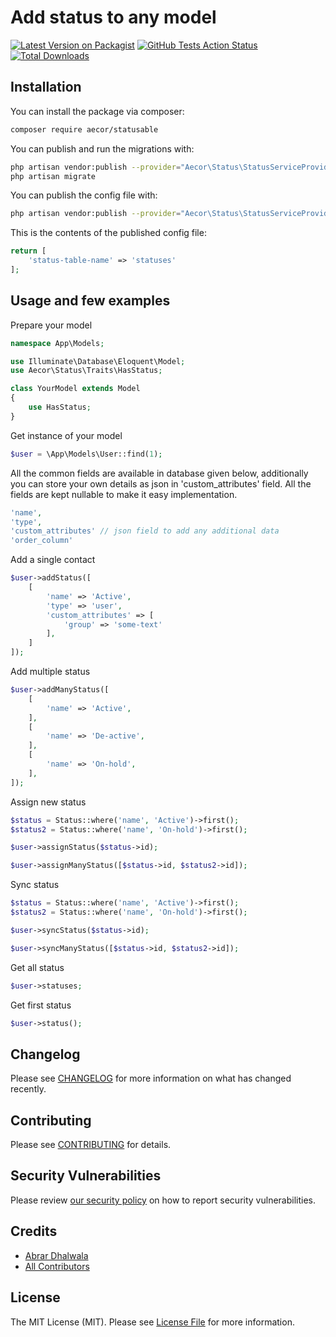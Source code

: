 # Add status to any model

[![Latest Version on Packagist](https://img.shields.io/packagist/v/aecor/statusable.svg?style=flat-square)](https://packagist.org/packages/aecor/statusable)
[![GitHub Tests Action Status](https://img.shields.io/github/workflow/status/aecor/statusable/run-tests?label=tests)](https://github.com/aecor/statusable/actions?query=workflow%3Arun-tests+branch%3Amaster)
[![Total Downloads](https://img.shields.io/packagist/dt/aecor/statusable.svg?style=flat-square)](https://packagist.org/packages/aecor/statusable)

## Installation

You can install the package via composer:

```bash
composer require aecor/statusable
```

You can publish and run the migrations with:

```bash
php artisan vendor:publish --provider="Aecor\Status\StatusServiceProvider" --tag="migrations"
php artisan migrate
```

You can publish the config file with:
```bash
php artisan vendor:publish --provider="Aecor\Status\StatusServiceProvider" --tag="config"
```

This is the contents of the published config file:

```php
return [
    'status-table-name' => 'statuses'
];
```

## Usage and few examples
Prepare your model
``` php
namespace App\Models;

use Illuminate\Database\Eloquent\Model;
use Aecor\Status\Traits\HasStatus;

class YourModel extends Model
{
    use HasStatus;
}
```

Get instance of your model
``` php
$user = \App\Models\User::find(1);
```

All the common fields are available in database given below, additionally you can store your own details as json in 'custom_attributes' field. All the fields are kept nullable to make it easy implementation.
``` php
'name',
'type',
'custom_attributes' // json field to add any additional data
'order_column'
```

Add a single contact
``` php
$user->addStatus([
    [
        'name' => 'Active',
        'type' => 'user',
        'custom_attributes' => [
            'group' => 'some-text'
        ],
    ]
]);
```

Add multiple status
``` php
$user->addManyStatus([
    [
        'name' => 'Active',
    ],
    [
        'name' => 'De-active',
    ],
    [
        'name' => 'On-hold',
    ],
]);
```

Assign new status
``` php
$status = Status::where('name', 'Active')->first();
$status2 = Status::where('name', 'On-hold')->first();

$user->assignStatus($status->id);

$user->assignManyStatus([$status->id, $status2->id]);
```

Sync status
``` php
$status = Status::where('name', 'Active')->first();
$status2 = Status::where('name', 'On-hold')->first();

$user->syncStatus($status->id);

$user->syncManyStatus([$status->id, $status2->id]);
```

Get all status
``` php
$user->statuses;
```

Get first status
``` php
$user->status();
```

## Changelog

Please see [CHANGELOG](CHANGELOG.md) for more information on what has changed recently.

## Contributing

Please see [CONTRIBUTING](.github/CONTRIBUTING.md) for details.

## Security Vulnerabilities

Please review [our security policy](../../security/policy) on how to report security vulnerabilities.

## Credits

- [Abrar Dhalwala](https://github.com/adhalwala)
- [All Contributors](../../contributors)

## License

The MIT License (MIT). Please see [License File](LICENSE.md) for more information.
